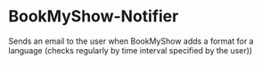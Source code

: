 # BookMyShow-Notifier
Sends an email to the  user when BookMyShow adds a format for a language (checks regularly by time interval specified by the user))
